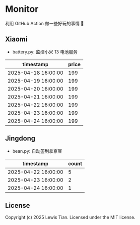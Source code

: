 # Monitor

利用 GitHub Action 做一些好玩的事情 🤣

## Xiaomi

- battery.py: 监控小米 13 电池服务

<!-- xiaomi13battery-start -->

| timestamp | price |
| --- | --- |
| 2025-04-18 16:00:00 | 199 |
| 2025-04-19 16:00:00 | 199 |
| 2025-04-20 16:00:00 | 199 |
| 2025-04-21 16:00:00 | 199 |
| 2025-04-22 16:00:00 | 199 |
| 2025-04-23 16:00:00 | 199 |
| 2025-04-24 16:00:00 | 199 |

<!-- xiaomi13battery-end -->

## Jingdong

- bean.py: 自动签到拿京豆

<!-- jingdongbean-start -->

| timestamp | count |
| --- | --- |
| 2025-04-22 16:00:00 | 5 |
| 2025-04-23 16:00:00 | 2 |
| 2025-04-24 16:00:00 | 1 |

<!-- jingdongbean-end -->

## License

Copyright (c) 2025 Lewis Tian. Licensed under the MIT license.
